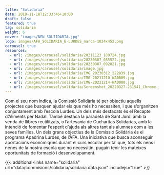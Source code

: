 ```yaml
---
title: "Solidaria"
date: 2018-11-18T12:33:46+10:00
draft: false
featured: true
tag: solidaria
weight: 6
cover: "images/NEN SOLIIDARIA.jpg"
logo: images/AFA_SOLIDARIA_E-LURDES_marca-1024x452.png
carousel: true
resources:
  - url: /images/carousel/solidaria/20211123_100724.jpg
  - url: /images/carousel/solidaria/20230307_085522.jpg
  - url: /images/carousel/solidaria/20230307_092821.jpg
  - url: /images/carousel/solidaria/image.jpg
  - url: /images/carousel/solidaria/IMG_20230312_222839.jpg
  - url: /images/carousel/solidaria/IMG-20211210-WA0009.jpg
  - url: /images/carousel/solidaria/IMG-20221214-WA0000.jpg
  - url: /images/carousel/solidaria/Screenshot_20220327-231541_Chrome.jpg
---
```


Com el seu nom indica, la Comissió Solidària té per objectiu aquells projectes que busquen ajudar els que més ho necessiten, i que s’organitzen conjuntament amb l’escola Lurdes. Un dels més destacats és el Recapte d’Aliments per Nadal. També destaca la paradeta de Sant Jordi amb la venda de llibres reutilitzats, o l’artesania de Cucharitas Solidarias, amb la intenció de fomentar l‘esperit d’ajuda als altres tant als alumnes com a les seves famílies.
Un dels grans objectius de la Comissió Solidària és el programa Apadrina Lurdes, de l’AFA. Una iniciativa que busca aconseguir aportacions econòmiques durant el curs escolar per tal que, tots els nens i nenes de la nostra escola que no necessitin, puguin tenir les mateixes oportunitats de formació i desenvolupament.



{{< additional-links name="solidaria" url="data/commisions/solidaria/solidaria.data.json" includejs="true" >}}